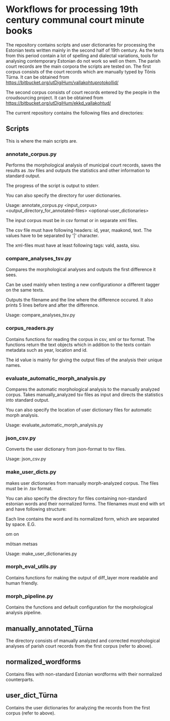 # Workflows for processing 19th century communal court minute books

The repository contains scripts and user dictionaries for processing the Estonian texts written mainly in the second half of 19th century.
As the texts from this period contain a lot of spelling and dialectal variations, tools for analysing contemporary Estonian do not work so well on them.
The parish court records are the main corpora the scripts are tested on.
The first corpus consists of the court records which are manually typed by Tõnis Türna. It can be obtained from https://bitbucket.org/utDigiHum/vallakohtuprotokollid/ 

The second corpus consists of court records entered by the people in the croudsourcing project. It can be obtained from https://bitbucket.org/utDigiHum/ekkd_vallakohtud/

The current repository contains the following files and directories:

## Scripts

This is where the main scripts are.


### annotate_corpus.py

Performs the morphological analysis of municipal court records, saves the results as .tsv files and outputs the statistics and other information to standard output.

The progress of the script is output to stderr.

You can also specify the directory for user dictionaries.

Usage: annotate_corpus.py <input_corpus> <output_directory_for_annotated-files> <optional-user_dictionaries>

The input corpus must be in csv format or in separate xml files.

The csv file must have following headers: id, year, maakond, text. The values have to be separated by '|' character.

The xml-files must have at least following tags: vald, aasta, sisu.

### compare_analyses_tsv.py

Compares the morphological analyses and outputs the first difference it sees.

Can be used mainly when testing a new configurationor a different tagger on the same texts.

Outputs the filename and the line where the difference occured. It also prints 5 lines before and after the difference.

Usage: compare_analyses_tsv.py <directory1> <directory2>

### corpus_readers.py

Contains functions for reading the corpus in csv, xml or tsv format. The functions return the text objects which in addition to the texts contain metadata such as year, location and id.

The id value is mainly for giving the output files of the analysis their unique names.

### evaluate_automatic_morph_analysis.py

Compares the automatic morphological analysis to the manually analyzed corpus. Takes manually_analyzed tsv files as input and directs the statistics into standard output.

You can also specify the location of user dictionary files for automatic morph analysis.

Usage: evaluate_automatic_morph_analysis.py <manually-tagged-files> <optional-user-dictionaries>

### json_csv.py

Converts the user dictionary from json-format to tsv files.

Usage: json_csv.py <json-input-file> <tsv-output-directory>

### make_user_dicts.py

makes user dictionaries from manually morph-analyzed corpus. The files must be in .tsv format.

You can also specify the directory for files containing non-standard estonian words and their normalized forms. The filenames must end with srt and have following structure:

Each line contains the word and its normalized form, which are separated by space. E.G.

om on

mõtsan metsas


Usage: make_user_dictionaries.py <output-directory> <input-directory-with-manual-annotations> <optional-normalized-words>

### morph_eval_utils.py

Contains functions for making the output of diff_layer more readable and human friendly.

### morph_pipeline.py

Contains the functions and default configuration for the morphological analysis pipeline.

## manually_annotated_Türna

The directory consists of manually analyzed and corrected morphological analyses of parish court records from the first corpus (refer to above).

## normalized_wordforms

Contains files with non-standard Estonian wordforms with their normalized counterparts.

## user_dict_Türna

Contains the user dictionaries for analyzing the records from the first corpus (refer to above).